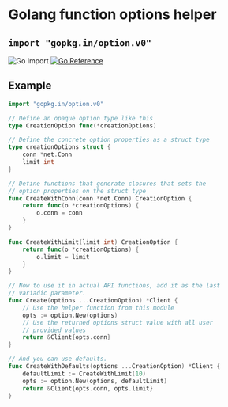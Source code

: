 # Golang function options helper

## `import "gopkg.in/option.v0"`

![Go Import](https://img.shields.io/badge/import-gopkg.in/option.v0-9cf?logo=go&style=for-the-badge)
[![Go Reference](https://img.shields.io/badge/reference-go.dev-007d9c?logo=go&style=for-the-badge)](https://pkg.go.dev/gopkg.in/option.v0)

## Example

```go
import "gopkg.in/option.v0"

// Define an opaque option type like this
type CreationOption func(*creationOptions)

// Define the concrete option properties as a struct type
type creationOptions struct {
    conn *net.Conn
    limit int
}

// Define functions that generate closures that sets the
// option properties on the struct type
func CreateWithConn(conn *net.Conn) CreationOption {
    return func(o *creationOptions) {
        o.conn = conn
    }
}

func CreateWithLimit(limit int) CreationOption {
    return func(o *creationOptions) {
        o.limit = limit
    }
}

// Now to use it in actual API functions, add it as the last
// variadic parameter.
func Create(options ...CreationOption) *Client {
    // Use the helper function from this module
    opts := option.New(options)
    // Use the returned options struct value with all user
    // provided values
    return &Client{opts.conn}
}

// And you can use defaults.
func CreateWithDefaults(options ...CreationOption) *Client {
    defaultLimit := CreateWithLimit(10)
    opts := option.New(options, defaultLimit)
    return &Client{opts.conn, opts.limit}
}
```
